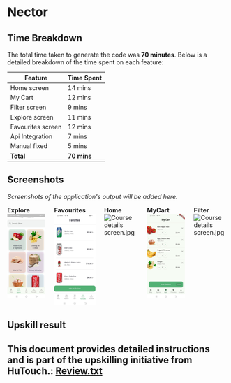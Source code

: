 # Nector 




## Time Breakdown

The total time taken to generate the code was **70 minutes**. Below is a detailed breakdown of the time spent on each feature:

| **Feature**            | **Time Spent** |
|------------------------|----------------|
| Home screen         | 14 mins        |
| My Cart        | 12 mins        |
| Filter screen          | 9 mins        |
| Explore screen          | 11 mins        |
| Favourites screen          | 12 mins        |
| Api Integration        | 7 mins        |
| Manual fixed           | 5 mins        |
| **Total**              | **70 mins**   |


## Screenshots

*Screenshots of the application's output will be added here.*

<div style="display: flex; justify-content: space-around; gap: 20px;">
    <div>
        <b>Explore</b>
        <img src="assets/explore.jpg" alt="Welcome sleep screen" width="200"/>
    </div>
    <div>
        <b>Favourites</b>
        <img src="assets/fav.jpg" alt="Reminder screen" width="200"/>
    </div>
    <div>
        <b>Home</b>
        <img src="assets/Home,jpg" alt="Course details screen.jpg" width="200"/>
    </div>
    <div>
        <b>MyCart</b>
        <img src="assets/mycart.jpg" alt="Course details screen.jpg" width="200"/>
    </div>
    <div>
        <b>Filter</b>
        <img src="assets/filter.jpg" alt="Course details screen.jpg" width="200"/>
    </div>
</div>

## Upskill result

This document provides detailed instructions and is part of the upskilling initiative from HuTouch.: [Review.txt](Review.txt)
---
